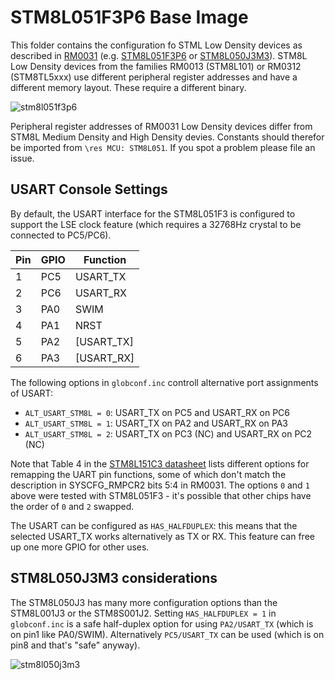 # STM8L051F3P6 Base Image

This folder contains the configuration fo STML Low Density devices as described in [RM0031](https://www.st.com/resource/en/reference_manual/cd00218714-stm8l050j3-stm8l051f3-stm8l052c6-stm8l052r8-mcus-and-stm8l151l152-stm8l162-stm8al31-stm8al3l-lines-stmicroelectronics.pdf) (e.g. [STM8L051F3P6](https://www.st.com/resource/en/datasheet/stm8l051F3.pdf) or [STM8L050J3M3](https://www.st.com/resource/en/datasheet/stm8l050j3.pdf)). STM8L Low Density devices from the families RM0013 (STM8L101) or RM0312 (STM8TL5xxx) use different peripheral register addresses and have a different memory layout. These require a different binary.

![stm8l051f3p6](https://user-images.githubusercontent.com/5466977/40583511-8462f470-6190-11e8-8674-84338a991f58.png)

Peripheral register addresses of RM0031 Low Density devices differ from STM8L Medium Density and High Density devies. Constants should therefor be imported from `\res MCU: STM8L051`.  If you spot a problem please file an issue.

## USART Console Settings

By default, the USART interface for the STM8L051F3 is configured to support the LSE clock feature (which requires a 32768Hz crystal to be connected to PC5/PC6).

Pin|GPIO|Function
-|-|-
1|PC5|USART_TX
2|PC6|USART_RX
3|PA0|SWIM
4|PA1|NRST
5|PA2|[USART_TX]
6|PA3|[USART_RX]

The following options in `globconf.inc` controll alternative port assignments of USART:

* `ALT_USART_STM8L = 0`: USART_TX on PC5 and USART_RX on PC6
* `ALT_USART_STM8L = 1`: USART_TX on PA2 and USART_RX on PA3
* `ALT_USART_STM8L = 2`: USART_TX on PC3 (NC) and USART_RX on PC2 (NC)

Note that Table 4 in the [STM8L151C3 datasheet](https://www.st.com/resource/en/datasheet/stm8l151c3.pdf) lists different options for remapping the UART pin functions, some of which don't match the description in SYSCFG_RMPCR2 bits 5:4 in RM0031. The options `0` and `1` above were tested with STM8L051F3 - it's possible that other chips have the order of `0` and `2` swapped.

The USART can be configured as `HAS_HALFDUPLEX`: this means that the selected USART_TX works alternatively as TX or RX. This feature can free up one more GPIO for other uses.

## STM8L050J3M3 considerations

The STM8L050J3 has many more configuration options than the STM8L001J3 or the STM8S001J2. Setting `HAS_HALFDUPLEX = 1` in `globconf.inc` is a safe half-duplex option for using `PA2/USART_TX` (which is on pin1 like PA0/SWIM). Alternatively `PC5/USART_TX` can be used (which is on pin8 and that's "safe" anyway).

![stm8l050j3m3](https://user-images.githubusercontent.com/5466977/95416097-3bba1e00-0932-11eb-9df1-aa5dfba2b688.png)
